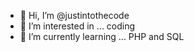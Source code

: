 - 👋 Hi, I’m @justintothecode
- 👀 I’m interested in ... coding
- 🌱 I’m currently learning ... PHP and SQL

<!---
justintothecode/justintothecode is a ✨ special ✨ repository because its `README.md` (this file) appears on your GitHub profile.
You can click the Preview link to take a look at your changes.
--->
